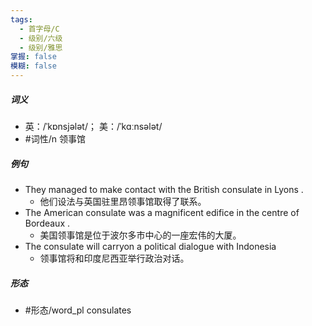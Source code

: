 ```yaml
---
tags:
  - 首字母/C
  - 级别/六级
  - 级别/雅思
掌握: false
模糊: false
---
```

##### 词义
- 英：/ˈkɒnsjələt/； 美：/ˈkɑːnsələt/
- #词性/n  领事馆
##### 例句
- They managed to make contact with the British consulate in Lyons .
	- 他们设法与英国驻里昂领事馆取得了联系。
- The American consulate was a magnificent edifice in the centre of Bordeaux .
	- 美国领事馆是位于波尔多市中心的一座宏伟的大厦。
- The consulate will carryon a political dialogue with Indonesia
	- 领事馆将和印度尼西亚举行政治对话。
##### 形态
- #形态/word_pl consulates
